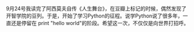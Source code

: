 9月24号我读完了阿西莫夫自传《人生舞台》，在豆瓣上标记的时候，偶然发现了开智学院的豆列。于是，开始了学习Python的征程。说学Python说了很多年，一直还是停留在 print "hello world"的阶段。希望这一次，不仅仅是向世界打招呼。
